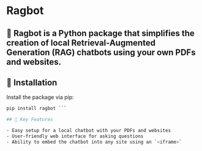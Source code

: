 # Ragbot

🎉 **Ragbot** is a Python package that simplifies the creation of local Retrieval-Augmented Generation (RAG) chatbots using your own PDFs and websites.
---
## 🚀 Installation

Install the package via pip:

```bash
pip install ragbot ```

## 📌 Key Features

- Easy setup for a local chatbot with your PDFs and websites
- User-friendly web interface for asking questions
- Ability to embed the chatbot into any site using an `<iframe>`
